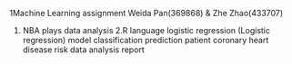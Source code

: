 1Machine Learning assignment Weida Pan(369868) & Zhe Zhao(433707)
1. NBA plays data analysis
2.R language logistic regression (Logistic regression) model classification prediction patient coronary heart disease risk data analysis report
